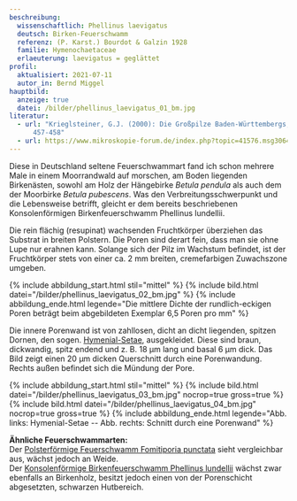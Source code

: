 ```yaml
---
beschreibung:
  wissenschaftlich: Phellinus laevigatus
  deutsch: Birken-Feuerschwamm
  referenz: (P. Karst.) Bourdot & Galzin 1928
  familie: Hymenochaetaceae
  erlaeuterung: laevigatus = geglättet
profil:
  aktualisiert: 2021-07-11
  autor_in: Bernd Miggel
hauptbild:
  anzeige: true
  datei: /bilder/phellinus_laevigatus_01_bm.jpg
literatur:
  - url: "Krieglsteiner, G.J. (2000): Die Großpilze Baden-Württembergs, Bd. 1: Seite
      457-458"
  - url: https://www.mikroskopie-forum.de/index.php?topic=41576.msg306421#msg306421
---
```

Diese in Deutschland seltene Feuerschwammart fand ich schon mehrere Male in einem Moorrandwald auf morschen, am Boden liegenden Birkenästen, sowohl am Holz der Hängebirke *Betula pendula* als auch dem der Moorbirke *Betula pubescens*. Was den Verbreitungsschwerpunkt und die Lebensweise betrifft, gleicht er dem bereits beschriebenen Konsolenförmigen Birkenfeuerschwamm Phellinus lundellii.

Die rein flächig (resupinat) wachsenden Fruchtkörper überziehen das Substrat in breiten Polstern. Die Poren sind derart fein, dass man sie ohne Lupe nur erahnen kann. Solange sich der Pilz im Wachstum befindet, ist der Fruchtkörper stets von einer ca. 2 mm breiten, cremefarbigen Zuwachszone umgeben.

{% include abbildung_start.html stil="mittel" %}
{% include bild.html datei="/bilder/phellinus_laevigatus_02_bm.jpg" %}
{% include abbildung_ende.html legende="Die mittlere Dichte der rundlich-eckigen Poren beträgt beim abgebildeten Exemplar  6,5 Poren pro mm" %}

Die innere Porenwand ist von zahllosen, dicht an dicht liegenden, spitzen Dornen, den sogen. [Hymenial-Setae](Seten "Glossar"), ausgekleidet. Diese sind braun, dickwandig, spitz endend und z. B. 18 µm lang und basal 6 µm dick. Das Bild zeigt einen 20 µm dicken Querschnitt durch eine Porenwandung. Rechts außen befindet sich die Mündung der Pore.

{% include abbildung_start.html stil="mittel" %}
{% include bild.html datei="/bilder/phellinus_laevigatus_03_bm.jpg" nocrop=true gross=true %}
{% include bild.html datei="/bilder/phellinus_laevigatus_04_bm.jpg" nocrop=true gross=true %}
{% include abbildung_ende.html legende="Abb. links: Hymenial-Setae -- Abb. rechts: Schnitt durch eine Porenwand" %}

**Ähnliche Feuerschwammarten:**\
Der [Polsterförmige Feuerschwamm Fomitiporia punctata](/pilze/phellinus-punctatus-polsterförmiger-feuerschwamm) sieht vergleichbar aus, wächst jedoch an Weide.\
Der [Konsolenförmige Birkenfeuerschwamm Phellinus lundellii](/pilze/phellinus-lundellii-konsolenförmiger-birkenfeuerschwamm) wächst zwar ebenfalls an Birkenholz, besitzt jedoch einen von der Porenschicht abgesetzten, schwarzen Hutbereich.